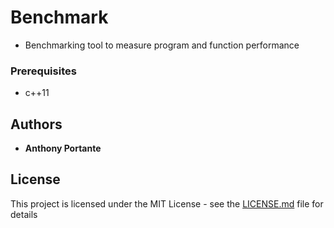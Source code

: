 # Benchmark


* Benchmarking tool to measure program and function performance

### Prerequisites

* c++11

## Authors

* **Anthony Portante** 

## License

This project is licensed under the MIT License - see the [LICENSE.md](LICENSE.md) file for details
